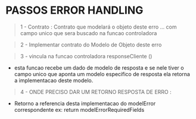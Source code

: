 # PASSOS ERROR HANDLING
> 1 - Contrato :
Contrato <ModelErr> que modelará o objeto deste erro ... com campo unico que sera buscado na funcao controladora

> 2 - Implementar contrato do Modelo de Objeto deste erro

> 3 - vincula na funcao controladora responseCliente ()
 - esta funcao recebe um dado de modelo de resposta e se nele tiver o campo unico que aponta um modelo especifico de resposta ela retorna a implementacao deste modelo.

  > 4 - ONDE PRECISO DAR UM RETORNO RESPOSTA DE ERRO :
  - Retorno a referencia desta implementacao  do modelError correspondente ex: return modelErrorRequiredFields